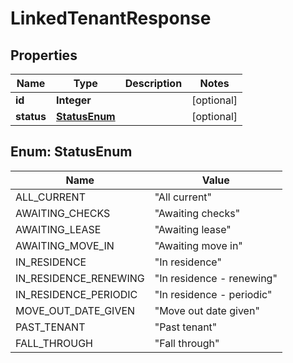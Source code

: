 

# LinkedTenantResponse


## Properties

| Name | Type | Description | Notes |
|------------ | ------------- | ------------- | -------------|
|**id** | **Integer** |  |  [optional] |
|**status** | [**StatusEnum**](#StatusEnum) |  |  [optional] |



## Enum: StatusEnum

| Name | Value |
|---- | -----|
| ALL_CURRENT | &quot;All current&quot; |
| AWAITING_CHECKS | &quot;Awaiting checks&quot; |
| AWAITING_LEASE | &quot;Awaiting lease&quot; |
| AWAITING_MOVE_IN | &quot;Awaiting move in&quot; |
| IN_RESIDENCE | &quot;In residence&quot; |
| IN_RESIDENCE_RENEWING | &quot;In residence - renewing&quot; |
| IN_RESIDENCE_PERIODIC | &quot;In residence - periodic&quot; |
| MOVE_OUT_DATE_GIVEN | &quot;Move out date given&quot; |
| PAST_TENANT | &quot;Past tenant&quot; |
| FALL_THROUGH | &quot;Fall through&quot; |



